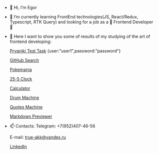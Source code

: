 - 👋 Hi, I’m Egor
- 🌱 I’m currently learning FrontEnd technologies(JS, React/Redux, Typescript, RTK Query) and looking for a job as a 💞️ Frontend Developer 💞️
- 👀 Here I want to show you some of results of my studying of the art of frontend developing:

  [Pryaniki Test Task](https://must4ch3z.github.io/Pryaniki/) {user:"user1",password:"password"}

  [GitHub Search](https://must4ch3z.github.io/Github-Search/)
  
  [Pokemania](https://must4ch3z.github.io/Pokemania/)
  
  [25-5 Clock](https://must4ch3z.github.io/25-5-Clock/)
  
  [Calculator](https://must4ch3z.github.io/Calculator/)
  
  [Drum Machine](https://must4ch3z.github.io/Drum-Machine/)
  
  [Quotes Machine](https://must4ch3z.github.io/Quotes-Machine/)
  
  [Markdown Previewer](https://must4ch3z.github.io/Markdown-Previewer/)
- 📫 Contacts: 
  Telegram: +7(952)407-46-56
  
  E-mail: true-akk@yandex.ru
  
  [LinkedIn](https://www.linkedin.com/in/egor-13884125a/)

